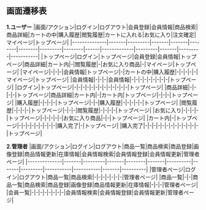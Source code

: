 ## 画面遷移表

**1.ユーザー**
|画面/アクション|ログイン|ログアウト|会員登録|会員情報|商品検索|商品詳細|カートの中|購入履歴|閲覧履歴|カートに入れる|お気に入り|注文確定|マイページ|トップページ|
|--------------|-------|---------|-------|-------|--------|--------|---------|--------|------|-------------|---------|-------|---------|-----------|
|トップページ|ログイン|トップページ|会員登録|会員情報|トップページ|商品詳細|カート内|-|閲覧履歴|-|お気に入り商品|-|マイページ|トップページ|
|マイページ|-|-|-|会員情報|トップページ|-|カートの中|購入履歴|-|-|-|-|-|マイページ|トップページ|
|会員情報|-|-|-|会員情報|-|-|-|-|-|-|-|-|-|トップページ|
|ログイン|トップページ|-|-|-|-|-|-|-|-|-|-|-|-|-|トップページ|
|商品詳細|-|-|-|-|トップページ|商品詳細|カート内|-|カート内|トップページ|-|-|-|トップページ|
|購入履歴|-|-|-|-|トップページ|-|-|購入履歴|-|-|-|-|-|トップページ|
|閲覧履歴|-|-|-|-|トップページ|-|-|-|閲覧履歴|-|-|-|-|トップページ|
|お気に入り|-|-|-|-|トップページ|-|-|-|-|-|お気に入り商品|-|-|トップページ|
|カート内|-|トップページ|-|-|-|-|-|-|-|-|-|購入完了|-|トップページ|
|購入完了|-|-|-|-|-|-|-|-|-|-|-|-|-|トップページ|

**2.管理者**
|画面/アクション|ログイン|ログアウト|商品一覧|商品検索|商品登録|画像登録|商品情報更新|在庫情報|会員情報検索|会員情報登録|会員情報更新|管理者ページ|
|--------------|-------|---------|-------|--------|-------|----------|-------|---------|-----------|-----------|-------|----------|
|管理者ページ|ログイン|ログアウト|商品一覧|商品検索|-|-|-|-|-|-|-|管理者ページ|
|商品一覧|-|-|商品一覧|商品検索|商品登録|画像登録|商品情報更新|在庫情報|-|-|-|管理者ページ|
|会員一覧|-|-|-|-|-|-|-|-|会員情報検索|会員情報登録|会員情報更新|管理者ページ|
